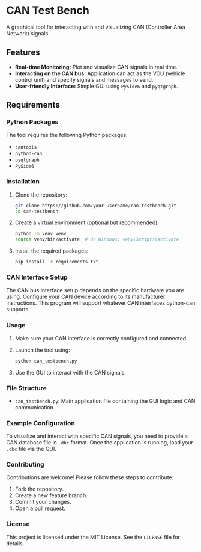 # CAN Test Bench

A graphical tool for interacting with and visualizing CAN (Controller Area Network) signals.

## Features

- **Real-time Monitoring:** Plot and visualize CAN signals in real time.
- **Interacting on the CAN bus:** Application can act as the VCU (vehicle control unit) and specify signals and messages to send.
- **User-friendly Interface:** Simple GUI using `PySide6` and `pyqtgraph`.

## Requirements

### Python Packages

The tool requires the following Python packages:

- `cantools`
- `python-can`
- `pyqtgraph`
- `PySide6`

### Installation

1. Clone the repository:

    ```bash
    git clone https://github.com/your-username/can-testbench.git
    cd can-testbench
    ```

2. Create a virtual environment (optional but recommended):

    ```bash
    python -m venv venv
    source venv/bin/activate  # On Windows: venv\Scripts\activate
    ```

3. Install the required packages:

    ```bash
    pip install -r requirements.txt
    ```

### CAN Interface Setup

The CAN bus interface setup depends on the specific hardware you are using. Configure your CAN device according to its manufacturer instructions.  This program will support whatever CAN interfaces python-can supports.

### Usage

1. Make sure your CAN interface is correctly configured and connected.
2. Launch the tool using:

    ```bash
    python can_testbench.py
    ```

3. Use the GUI to interact with the CAN signals.

### File Structure

- `can_testbench.py`: Main application file containing the GUI logic and CAN communication.

### Example Configuration

To visualize and interact with specific CAN signals, you need to provide a CAN database file in `.dbc` format. Once the application is running, load your `.dbc` file via the GUI.

### Contributing

Contributions are welcome! Please follow these steps to contribute:

1. Fork the repository.
2. Create a new feature branch.
3. Commit your changes.
4. Open a pull request.

### License

This project is licensed under the MIT License. See the `LICENSE` file for details.